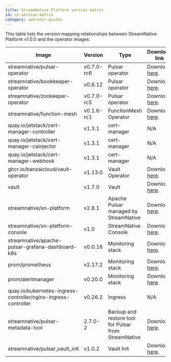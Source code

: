 ```yaml
---
title: StreamNative Platform version matrix
id: sn-version-matrix
category: operator-guides
---
```


This table lists the version mapping relationships between StreamNative Platform v1.0.0 and the operator images.

| Image | Version | Type | Download link|
| --- | --- | --- |--- |
| streamnative/pulsar-operator | v0.7.0-rc6 | Pulsar operator | Download [here](https://hub.docker.com/r/streamnative/pulsar-operator/tags?page=1&ordering=last_updated). |
| streamnative/bookkeeper-operator | v0.6.12 | Pulsar operator | Download [here](https://hub.docker.com/r/streamnative/bookkeeper-operator/tags?page=1&ordering=last_updated). |
| streamnative/zookeeper-operator | v0.7.0-rc5 | Pulsar operator | Download [here](https://hub.docker.com/r/streamnative/zookeeper-operator/tags?page=1&ordering=last_updated). |
| streamnative/function-mesh | v0.1.6-rc1 | FunctionMesh Operator | Download [here](https://hub.docker.com/r/streamnative/function-mesh/tags?page=1&ordering=last_updated). |
| quay.io/jetstack/cert-manager-controller | v1.3.1 | cert-manager | N/A |
| quay.io/jetstack/cert-manager-cainjector | v1.3.1 | cert-manager | N/A |
| quay.io/jetstack/cert-manager-webhook | v1.3.1 | cert-manager | N/A |
| ghcr.io/banzaicloud/vault-operator | v1.13.0 | Vault Operator | Download [here](https://hub.docker.com/r/banzaicloud/vault-operator/tags?page=1&ordering=last_updated). |
| vault | v1.7.0 | Vault | Download [here](https://hub.docker.com/_/vault?tab=tags&page=1&ordering=last_updated). |
| streamnative/sn-platform | v2.8.1 | Apache Pulsar managed by StreamNative | Download [here](https://hub.docker.com/r/streamnative/sn-platform/tags?page=1&ordering=last_updated). |
| streamnative/sn-platform-console | v1.0 | StreamNative Console | Download [here](https://hub.docker.com/r/streamnative/sn-platform-console). |
| streamnative/apache-pulsar-grafana-dashboard-k8s | v0.0.16 | Monitoring stack | Download [here](https://hub.docker.com/r/streamnative/apache-pulsar-grafana-dashboard-k8s). |
| prom/prometheus | v2.17.2 | Monitoring stack | Download [here](https://hub.docker.com/r/prom/prometheus). |
| prom/alertmanager | v0.20.0 | Monitoring stack | Download [here](https://hub.docker.com/r/prom/alertmanager). |
| quay.io/kubernetes-ingress-controller/nginx-ingress-controller | v0.26.2 | Ingress | N/A |
| streamnative/pulsar-metadata-tool | 2.7.0-2 | Backup and restore tool for Pulsar from StreamNative | Download [here](https://hub.docker.com/r/streamnative/pulsar-metadata-tool). |
| streamnative/pulsar_vault_init | v1.0.2 | Vault Init | Download [here](https://hub.docker.com/r/streamnative/pulsar_vault_init). |

